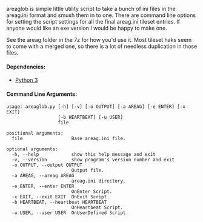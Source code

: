 areaglob is simple little utility script to take a bunch of ini files in the
areag.ini format and smush them in to one.  There are command line
options for setting the script settings for all the final areag.ini
tileset entries.  If anyone would like an exe version I would be happy
to make one.

See the areag folder in the 7z for how you'd use it.  Most tileset
haks seem to come with a merged one, so there is a lot of needless
duplication in those files.

#### Dependencies:
* [Python 3](https://www.python.org/)

#### Command Line Arguments:
```
usage: areaglob.py [-h] [-v] [-o OUTPUT] [-a AREAG] [-e ENTER] [-x EXIT]
                   [-b HEARTBEAT] [-u USER]
                   file

positional arguments:
  file                  Base areag.ini file.

optional arguments:
  -h, --help            show this help message and exit
  -v, --version         show program's version number and exit
  -o OUTPUT, --output OUTPUT
                        Output file.
  -a AREAG, --areag AREAG
                        areag.ini directory.
  -e ENTER, --enter ENTER
                        OnEnter Script.
  -x EXIT, --exit EXIT  OnExit Script.
  -b HEARTBEAT, --heartbeat HEARTBEAT
                        OnHeartbeat Script.
  -u USER, --user USER  OnUserDefined Script.
```
